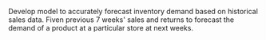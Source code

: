 Develop model to accurately forecast inventory demand based on historical sales data. Fiven previous 7 weeks' sales and returns to
forecast the demand of a product at a particular store at next weeks.
